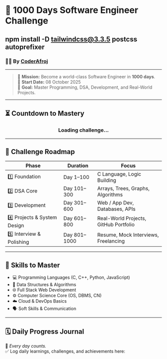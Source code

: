 # 🚀 1000 Days Software Engineer Challenge
## npm install -D tailwindcss@3.3.5 postcss autoprefixer

### 👨‍💻 By [CoderAfroj](https://github.com/coderafroj)

---

> 🌟 **Mission:** Become a world-class Software Engineer in **1000 days**.  
> 📅 **Start Date:** 08 October 2025  
> 🧭 **Goal:** Master Programming, DSA, Development, and Real-World Projects.

---

## ⏳ Countdown to Mastery

<div align="center">
  <h3 id="countdown">Loading challenge...</h3>
</div>

---

## 💼 Challenge Roadmap

| Phase | Duration | Focus |
|-------|-----------|--------|
| 1️⃣ Foundation | Day 1–100 | C Language, Logic Building |
| 2️⃣ DSA Core | Day 101–300 | Arrays, Trees, Graphs, Algorithms |
| 3️⃣ Development | Day 301–600 | Web / App Dev, Databases, APIs |
| 4️⃣ Projects & System Design | Day 601–800 | Real-World Projects, GitHub Portfolio |
| 5️⃣ Interview & Polishing | Day 801–1000 | Resume, Mock Interviews, Freelancing |

---

## 🧩 Skills to Master

- 💻 Programming Languages (C, C++, Python, JavaScript)
- 🧠 Data Structures & Algorithms
- 🌐 Full Stack Web Development
- ⚙️ Computer Science Core (OS, DBMS, CN)
- ☁️ Cloud & DevOps Basics
- 🗣️ Soft Skills & Communication

---

## 🗓️ Daily Progress Journal

📘 *Every day counts.*  
✅ Log daily learnings, challenges, and achievements here:
